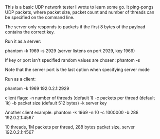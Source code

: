 This is a basic UDP network tester I wrote to learn some go.
It ping-pongs UDP packets, where packet size, packet count
and number of threads can be specified on the command line.

The server only responds to packets if the first 8 bytes of the payload
contains the correct key.


Run it as a server:

phantom -k 1969 -s 2929 (server listens on port 2929, key 1969)

If key or port isn't specified random values are chosen:
phantom -s 

Note that the server port is the last option when specifying server mode




Run as a client:

phantom -k 1969 192.0.2.1:2929

client flags:
 -n <number> number of threads (default 1)
 -c <number> packets per thread (default 1k)
 -b <number> packet size (default 512 bytes)
 -k <number> server key

Another client example:
phantom -k 1969 -n 10 -c 1000000 -b 288 192.0.2.1:4567

10 threads, 1M packets per thread, 288 bytes packet size, server 192.0.2.1:4567



